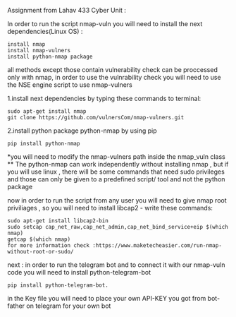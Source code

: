 Assignment from Lahav 433 Cyber Unit :

In order to run the script nmap-vuln you will need to install the next dependencies(Linux OS) :

    install nmap
    install nmap-vulners
    install python-nmap package

all methods except those contain vulnerability check can be proccessed only with nmap,
in order to use the vulnrability check you will need to use the NSE engine script to use nmap-vulners



1.install next dependencies by typing these commands to terminal:

    sudo apt-get install nmap
    git clone https://github.com/vulnersCom/nmap-vulners.git
    
2.install python package python-nmap by using pip

    pip install python-nmap

*you will need to modify the nmap-vulners path inside the nmap_vuln class
** The python-nmap can work independently without installing nmap , but if you will use linux , there will be some commands
that need sudo privileges and those can only be given to a predefined script/ tool and not the python package 

now in order to run the script from any user you will need to give nmap root priviliages , so you will need 
to install libcap2 - write these commands:

    sudo apt-get install libcap2-bin
    sudo setcap cap_net_raw,cap_net_admin,cap_net_bind_service+eip $(which nmap)
    getcap $(which nmap)
    for more information check :https://www.maketecheasier.com/run-nmap-without-root-or-sudo/

next : in order to run the telegram bot and to connect it with our nmap-vuln code you will need to install
python-telegram-bot

    pip install python-telegram-bot.
    
in the Key file you will need to place your own API-KEY you got from bot-father on telegram for your own bot
    
